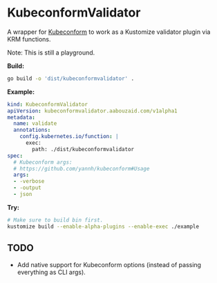 # KubeconformValidator

A wrapper for [Kubeconform](https://github.com/yannh/kubeconform)
to work as a Kustomize validator plugin via KRM functions.

Note: This is still a playground.

**Build:**
```sh
go build -o 'dist/kubeconformvalidator' .
```

**Example:**
```yaml
kind: KubeconformValidator
apiVersion: kubeconformvalidator.aabouzaid.com/v1alpha1
metadata:
  name: validate
  annotations:
    config.kubernetes.io/function: |
      exec:
        path: ./dist/kubeconformvalidator
spec:
  # Kubeconform args:
  # https://github.com/yannh/kubeconform#Usage
  args:
  - -verbose
  - -output
  - json
```

**Try:**
```sh
# Make sure to build bin first.
kustomize build --enable-alpha-plugins --enable-exec ./example
```

## TODO
- Add native support for Kubeconform options (instead of passing everything as CLI args).
